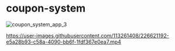 # coupon-system

![coupon_system_app_3](https://user-images.githubusercontent.com/113261408/224434489-e5774455-90ca-4e55-a6b7-96accb710ac7.gif)



https://user-images.githubusercontent.com/113261408/226621192-e5a28b93-c58a-4090-bb6f-1fdf367e0ea7.mp4

